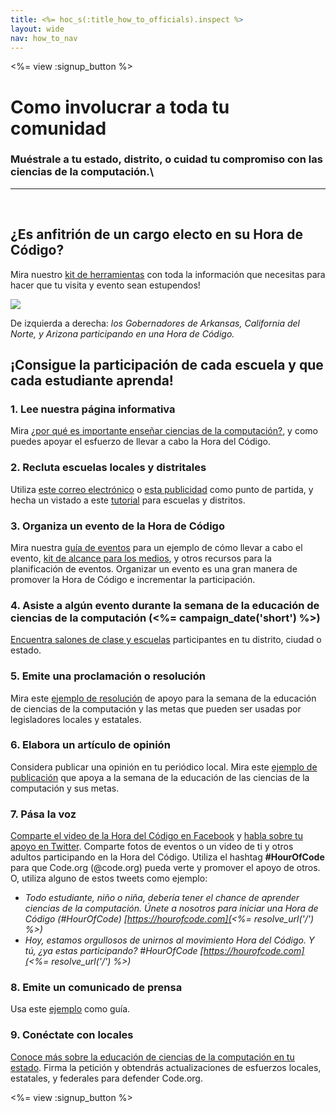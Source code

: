 ```yaml
---
title: <%= hoc_s(:title_how_to_officials).inspect %>
layout: wide
nav: how_to_nav
---
```

<%= view :signup_button %>

# Como involucrar a toda tu comunidad

### Muéstrale a tu estado, distrito, o cuidad tu compromiso con las ciencias de la computación.\

---

</br>

## ¿Es anfitrión de un cargo electo en su Hora de Código?

Mira nuestro [kit de herramientas](/files/elected-official.pdf) con toda la información que necesitas para hacer que tu visita y evento sean estupendos!

![](/images/fit-800/hoc_govs.png)

De izquierda a derecha: *los Gobernadores de Arkansas, California del Norte, y Arizona participando en una Hora de Código.*

## ¡Consigue la participación de cada escuela y que cada estudiante aprenda!

### 1. Lee nuestra página informativa

Mira [¿por qué es importante enseñar ciencias de la computación?](/files/hoc-one-pager.pdf), y como puedes apoyar el esfuerzo de llevar a cabo la Hora del Código.

### 2. Recluta escuelas locales y distritales

Utiliza [este correo electrónico](<%= resolve_url('/promote/resources#sample-emails') %>) o [esta publicidad](<%= resolve_url('/promote/stats') %>) como punto de partida, y hecha un vistado a este [tutorial](<%= resolve_url('/how-to') %>) para escuelas y distritos.

### 3. Organiza un evento de la Hora de Código

Mira nuestra [guía de eventos](<%= resolve_url('/how-to/events') %>) para un ejemplo de cómo llevar a cabo el evento, [kit de alcance para los medios](<%= resolve_url('/promote/press-kit') %>), y otros recursos para la planificación de eventos. Organizar un evento es una gran manera de promover la Hora de Código e incrementar la participación.

### 4. Asiste a algún evento durante la semana de la educación de ciencias de la computación (<%= campaign_date('short') %>)

[Encuentra salones de clase y escuelas](<%= resolve_url('/events') %>) participantes en tu distrito, ciudad o estado.

### 5. Emite una proclamación o resolución

Mira este [ejemplo de resolución](<%= resolve_url('resources/proclamation') %>) de apoyo para la semana de la educación de ciencias de la computación y las metas que pueden ser usadas por legisladores locales y estatales.

### 6. Elabora un artículo de opinión

Considera publicar una opinión en tu periódico local. Mira este [ejemplo de publicación](<%= resolve_url('/promote/op-ed') %>) que apoya a la semana de la educación de las ciencias de la computación y sus metas.

### 7. Pása la voz

[Comparte el video de la Hora del Código en Facebook](https://www.facebook.com/sharer/sharer.php?u=http%3A%2F%2Fhourofcode.com%2Fus) y [habla sobre tu apoyo en Twitter](https://twitter.com/intent/tweet?url=http%3A%2F%2Fhourofcode.com&text=I%27m%20participating%20in%20this%20year%27s%20%23HourOfCode%2C%20are%20you%3F%20%40codeorg&original_referer=https%3A%2F%2Fwww.google.com%2Furl%3Fq%3Dhttps%253A%252F%252Ftwitter.com%252Fshare%253Fhashtags%253D%2526amp%253Brelated%253Dcodeorg%2526amp%253Btext%253DI%252527m%252Bparticipating%252Bin%252Bthis%252Byear%252527s%252B%252523HourOfCode%25252C%252Bare%252Byou%25253F%252B%252540codeorg%2526amp%253Burl%253Dhttp%25253A%25252F%25252Fhourofcode.com%26sa%3DD%26sntz%3D1%26usg%3DAFQjCNE1GLTUbKZfMlEh9Aj5w0iswz6PYQ&related=codeorg&hashtags=). Comparte fotos de eventos o un video de ti y otros adultos participando en la Hora del Código. Utiliza el hashtag **#HourOfCode** para que Code.org (@code.org) pueda verte y promover el apoyo de otros. O, utiliza alguno de estos tweets como ejemplo:

- *Todo estudiante, niño o niña, debería tener el chance de aprender ciencias de la computación. Únete a nosotros para iniciar una Hora de Código (#HourOfCode) [https://hourofcode.com](<%= resolve_url('/') %>)*
- *Hoy, estamos orgullosos de unirnos al movimiento Hora del Código. Y tú, ¿ya estas participando? #HourOfCode [https://hourofcode.com](<%= resolve_url('/') %>)*

### 8. Emite un comunicado de prensa

Usa este [ejemplo](<%= resolve_url('/promote/official-press-release') %>) como guía.

### 9. Conéctate con locales

[Conoce más sobre la educación de ciencias de la computación en tu estado](<%= codeorg_url('/advocacy') %>). Firma la petición y obtendrás actualizaciones de esfuerzos locales, estatales, y federales para defender Code.org.

<%= view :signup_button %>